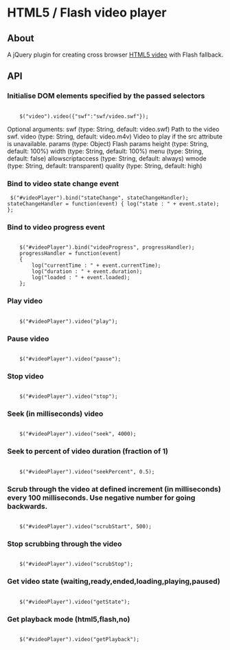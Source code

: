 HTML5 / Flash video player
==========================

About
-----

A jQuery plugin for creating cross browser [HTML5 video](http://www.whatwg.org/specs/web-apps/current-work/multipage/video.html) with Flash fallback.

API
---

### Initialise DOM elements specified by the passed selectors
<code>
    $("video").video({"swf":"swf/video.swf"});
</code>

Optional arguments:
swf (type: String, default: video.swf) Path to the video swf. 
video (type: String, default: video.m4v) Video to play if the src attribute is unavailable. 
params (type: Object) Flash params
height (type: String, default: 100%)
width (type: String, default: 100%)
menu (type: String, default: false)
allowscriptaccess (type: String, default: always)
wmode (type: String, default: transparent)
quality (type: String, default: high)

### Bind to video state change event

<code>    $("#videoPlayer").bind("stateChange", stateChangeHandler);
    stateChangeHandler = function(event)
    {
	log("state : " + event.state);
    };
</code>

### Bind to video progress event

<code>
    $("#videoPlayer").bind("videoProgress", progressHandler);
    progressHandler = function(event)
    {
    	log("currentTime : " + event.currentTime);
    	log("duration : " + event.duration);
    	log("loaded : " + event.loaded);
    };
</code>

### Play video

<code>
    $("#videoPlayer").video("play");
</code>

### Pause video

<code>
    $("#videoPlayer").video("pause");
</code>

### Stop video

<code>
    $("#videoPlayer").video("stop");
</code>

### Seek (in milliseconds) video

<code>
    $("#videoPlayer").video("seek", 4000);
</code>

### Seek to percent of video duration (fraction of 1)

<code>
    $("#videoPlayer").video("seekPercent", 0.5);
</code>

### Scrub through the video at defined increment (in milliseconds) every 100 milliseconds. Use negative number for going backwards.

<code>
    $("#videoPlayer").video("scrubStart", 500);
</code>

### Stop scrubbing through the video

<code>
    $("#videoPlayer").video("scrubStop");
</code>

### Get video state (waiting,ready,ended,loading,playing,paused)

<code>
    $("#videoPlayer").video("getState");
</code>

### Get playback mode (html5,flash,no)

<code>
    $("#videoPlayer").video("getPlayback");
</code>